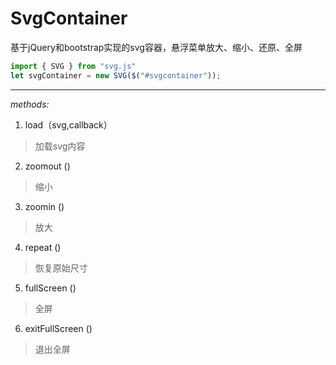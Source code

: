 # SvgContainer
基于jQuery和bootstrap实现的svg容器，悬浮菜单放大、缩小、还原、全屏

```javascript
import { SVG } from "svg.js"
let svgContainer = new SVG($("#svgcontainer"));
```
***
*methods:*

1. load（svg,callback）
> 加载svg内容

2. zoomout ()
> 缩小

3. zoomin ()
> 放大

4. repeat ()
> 恢复原始尺寸

5. fullScreen ()
> 全屏

6. exitFullScreen ()
> 退出全屏
